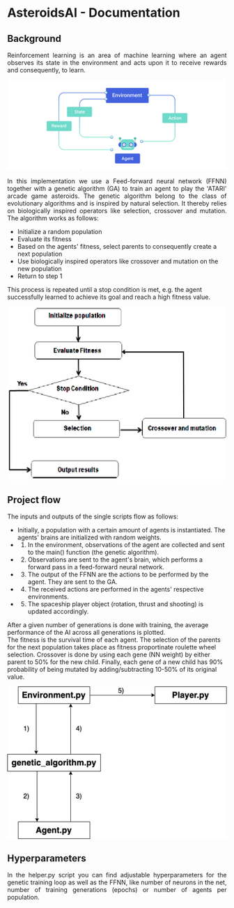 # AsteroidsAI - Documentation

## Background

<p align="justify"> 
Reinforcement learning is an area of machine learning where an agent observes its state in the environment and acts upon it to receive rewards and consequently, to learn.
</p>

<img src="resources/RL.jpeg" width="600"/>
<!-- https://perfectial.com/wp-content/uploads/2018/07/img2-7.jpg -->

<p align="justify">
In this implementation we use a Feed-forward neural network (FFNN) together with a genetic algorithm (GA) to train an agent to play the 'ATARI' arcade game asteroids. The genetic algorithm belong to the class of evolutionary algorithms and is inspired by natural selection. It thereby relies on biologically inspired operators like selection, crossover and mutation. The algorithm works as follows:

- Initialize a random population
- Evaluate its fitness
- Based on the agents' fitness, select parents to consequently create a next population
- Use biologically inspired operators like crossover and mutation on the new population
- Return to step 1

This process is repeated until a stop condition is met, e.g. the agent successfully learned to achieve its goal and reach a high fitness value.
</p>

<img src="resources/ga_flowchart.png" width="600"/>
<!-- https://www.researchgate.net/profile/Ahmadi-Abdeslam/publication/263224226/figure/fig2/AS:296412404305926@1447681632206/Genetic-algorithm-flowchart.png -->

## Project flow

<p align="justify"> 
The inputs and outputs of the single scripts flow as follows:

- Initially, a population with a certain amount of agents is instantiated. The agents' brains are initialized with random weights.
- 1) In the environment, observations of the agent are collected and sent to the main() function (the genetic algorithm).
- 2) Observations are sent to the agent's brain, which performs a forward pass in a feed-forward neural network.
- 3) The output of the FFNN are the actions to be performed by the agent. They are sent to the GA.
- 4) The received actions are performed in the agents' respective environments.
- 5) The spaceship player object (rotation, thrust and shooting) is updated accordingly.

After a given number of generations is done with training, the average performance of the AI across all generations is plotted.
</br>
The fitness is the survival time of each agent. The selection of the parents for the next population takes place as fitness proportinate roulette wheel selection. Crossover is done by using each gene (NN weight) by either parent to 50% for the new child. Finally, each gene of a new child has 90% probability of being mutated by adding/subtracting 10-50% of its original value.
</p>

<img src="resources/flowdiagram.png" width="600"/>

## Hyperparameters
<p align="justify"> 
In the helper.py script you can find adjustable hyperparameters for the genetic training loop as well as the FFNN, like number of neurons in the net, number of training generations (epochs) or number of agents per population.
</p>
